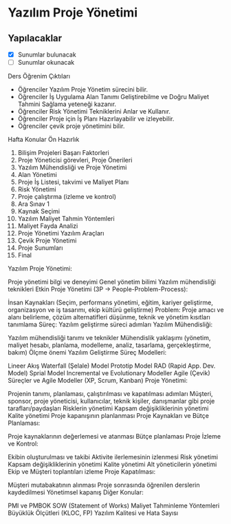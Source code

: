 # Yazılım Proje Yönetimi

## Yapılacaklar

- [x] Sunumlar bulunacak
- [ ] Sunumlar okunacak

Ders Öğrenim Çıktıları

- Öğrenciler Yazılım Proje Yönetim sürecini bilir.
- Öğrenciler İş Uygulama Alan Tanımı Geliştirebilme ve Doğru Maliyet Tahmini Sağlama yeteneği kazanır.
- Öğrenciler Risk Yönetimi Tekniklerini Anlar ve Kullanır.
- Öğrenciler Proje için İş Planı Hazırlayabilir ve izleyebilir.
- Öğrenciler çevik proje yönetimini bilir.

Hafta Konular Ön Hazırlık

1. Bilişim Projeleri Başarı Faktorleri
2. Proje Yöneticisi görevleri, Proje Önerileri
3. Yazılım Mühendisliği ve Proje Yönetimi
4. Alan Yönetimi
5. Proje İş Listesi, takvimi ve Maliyet Planı
6. Risk Yönetimi
7. Proje çalıştırma (izleme ve kontrol)
8. Ara Sınav 1
9. Kaynak Seçimi
10. Yazılım Maliyet Tahmin Yöntemleri
11. Maliyet Fayda Analizi
12. Proje Yönetimi Yazılım Araçları
13. Çevik Proje Yönetimi
14. Proje Sunumları
15. Final

Yazılım Proje Yönetimi:

Proje yönetimi bilgi ve deneyimi
Genel yönetim bilimi
Yazılım mühendisliği teknikleri
Etkin Proje Yönetimi (3P -> People-Problem-Process):

İnsan Kaynakları (Seçim, performans yönetimi, eğitim, kariyer geliştirme, organizasyon ve iş tasarımı, ekip kültürü geliştirme)
Problem: Proje amacı ve alanı belirleme, çözüm alternatifleri düşünme, teknik ve yönetim kısıtları tanımlama
Süreç: Yazılım geliştirme süreci adımları
Yazılım Mühendisliği:

Yazılım mühendisliği tanımı ve teknikler
Mühendislik yaklaşımı (yönetim, maliyet hesabı, planlama, modelleme, analiz, tasarlama, gerçekleştirme, bakım)
Ölçme önemi
Yazılım Geliştirme Süreç Modelleri:

Lineer Akış Waterfall (Şelale) Model
Prototip Model
RAD (Rapid App. Dev. Model)
Sprial Model
Incremental ve Evolutionary Modeller
Agile (Çevik) Süreçler ve Agile Modeller (XP, Scrum, Kanban)
Proje Yönetimi:

Projenin tanımı, planlaması, çalıştırılması ve kapatılması adımları
Müşteri, sponsor, proje yöneticisi, kullanıcılar, teknik kişiler, danışmanlar gibi proje tarafları/paydaşları
Risklerin yönetimi
Kapsam değişikliklerinin yönetimi
Kalite yönetimi
Proje kapanışının planlanması
Proje Kaynakları ve Bütçe Planlaması:

Proje kaynaklarının değerlemesi ve atanması
Bütçe planlaması
Proje İzleme ve Kontrol:

Ekibin oluşturulması ve takibi
Aktivite ilerlemesinin izlenmesi
Risk yönetimi
Kapsam değişikliklerinin yönetimi
Kalite yönetimi
Alt yöneticilerin yönetimi
Ekip ve Müşteri toplantıları izleme
Proje Kapatılması:

Müşteri mutabakatının alınması
Proje sonrasında öğrenilen derslerin kaydedilmesi
Yönetimsel kapanış
Diğer Konular:

PMI ve PMBOK
SOW (Statement of Works)
Maliyet Tahminleme Yöntemleri
Büyüklük Ölçütleri (KLOC, FP)
Yazılım Kalitesi ve Hata Sayısı
